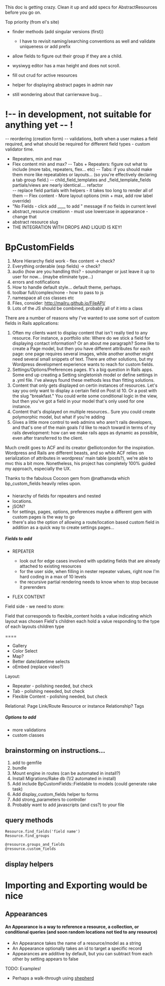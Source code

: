 This doc is getting crazy.  Clean it up and add specs for AbstractResources before you go on.

Top priority (from el's site)

- finder methods (add singular versions (first))
  -  I have to revisit naming/searching conventions as well and validate uniqueness or add prefix
- allow fields to figure out their group if they are a child.


- wysiwyg editor has a max height and does not scroll.

- fill out crud for active resources
- helper for displaying abstract pages in admin nav
- still wondering about that carrierwave bug...


# !-- in development, not suitable for anything yet -- !
-- reordering (creation form)
-- validations, both when a user makes a field required, and what should be required for different field types - custom validator time.
  - Repeaters, min and max
  - Flex content min and max?
-- Tabs + Repeaters:  figure out what to include (more tabs, repeaters, flex... etc)
-- Tabs: if you should make them more like repeatables or layouts... (so you're effectively declaring a tab group field.)
-- child_field_templates and _field_template_fields partials/views are nearly identical.... refactor  
-- replace field partials with helpers - it takes too long to render all of them
-- Flex content - More layout options (min + max, add row label override)
- "No Fields - click add ____ to add " message if no fields in current level
- abstract_resource creationn - must use lowercase in appearance - change that
- abstract resource slug
- THE INTEGRATION WITH DROPS AND LIQUID IS KEY!

# BpCustomFields
1. More Hierarchy field work - flex content -> check?
2. Everything orderable (esp fields) -> check?
3. audio (how are you handling this? - soundmanger or just leave it up to user for now... (maybe eliminate type...)
4. errors and notifications
5. How to handle default style... default theme, perhaps.
6. toolbar full/complex/none - how to pass to js
7. namespace all css classes etc
8. Files, consider: http://mailru.github.io/FileAPI/ 
9. Lots of the JS should be combined, probably all of it into a class

There are a number of reasons why I've wanted to use some sort of custom fields in Rails applications:

1. Often my clients want to display content that isn't really tied to any resource.  For instance, a portfolio site:  Where do we stick a field for displaying contact information?  Or an about me paragraph?  Some like to create a Page model, but then you have different attributes for each page: one page requires several images, while another another might need several small snippets of text.  There are other solutions, but my Wordpress development experience wants to reach for custom fields.
2. Settings/Options/Preferences pages.  It's a big question in Rails apps.  Some end up creating a Setting singletonish model or define settings in a .yml file.  I've always found these methods less than fitting solutions.  
3. Content that only gets displayed on certin instances of resources.  Let's say you only want to display a certain field on Post id 10.  Or a post with the slug "breakfast."  You could write some conditional logic in the view, but then you've got a field in your model that's only used for one instance. 
4. Content that's displayed on multiple resources.. Sure you could create polymorphic model, but what if you're adding
5. Gives a little more control to web admins who aren't rails developers, and that's one of the main goals I'd like to reach toward in terms of my rails development: how can we make rails apps as dynamic as possible, even after transferred to the client.


Much credit goes to ACF and its creator @elliotcondon for the inspiration.  Wordpress and Rails are different beasts, and so while ACF relies on serialization of attributes in wordpress' main table (posts?), we're able to mvc this a bit more.
Nonetheless, his project has completely 100% guided my approach, especially the UX.

Thanks to the fabulous Cocoon gem from @nathanvda which bp_custom_fields heavily relies upon.

### 
- hierarchy of fields for repeaters and nested
- locations.
- jSON?
- for settings, pages, options, preferences maybe a different gem with custom pages is the way to go
- there's also the option of allowing a route/location based custom field in addition as a quick way to create settings pages...

##### Fields to add



- REPEATER
  - look out for edge cases involved with updating fields that are already attached to existing resources
  - for the user side, when filling in nester repeater values, right now I'm hard coding in a max of 10 levels
  - the recursive partial rendering needs to know when to stop because it prerenders



- FLEX CONTENT
 

Field side - we need to store:

Field that corresponds to flexible_content holds a value indicating which layout was chosen
Field's children each hold a value responding to the type of each layouts children type


====


- Gallery
- Color Select
- Map?
- Better date/datetime selects
- oEmbed (replace video?)

Layout:
 - Repeater - polishing needed, but check
 - Tab - polishing neeeded, but check
 - Flexible Content - polishing needed, but check
 
Relational:
  Page Link/Route
  Resource or instance
  Relationship?
  Tags


##### Options to add

- more validations
- custom classes


## brainstorming on instructions...

1. add to gemfile
2. bundle
3. Mount engine in routes (can be automated in install?)
4. Install Migrations/Rake db (1/2 automated in install)
4. Add include BpCustomFields::Fieldable to models (could generate rake task)
5. Add display_custom_fields helper to forms
5. Add strong_parameters to controller
6. Probably want to add javascripts (and css?) to your file

## query methods

    Resource.find_fields('field name')
    Resource.find_groups
    
    @resource.groups_and_fields
    @resource.custom_fields




## display helpers
  
# Importing and Exporting would be nice

## Appearances

#### An Appearance is a way to reference a resource, a collection, or conditional queries (and soon random locations not tied to any resource)

- An Appearance takes the name of a resource/model as a string
- An Appearance optionally takes an id to target a specific record
- Appearances are additive by default, but you can subtract from each other by setting appears to false

TODO: Examples!

- Perhaps a walk-through using [shepherd](http://github.hubspot.com/shepherd/docs/welcome/)